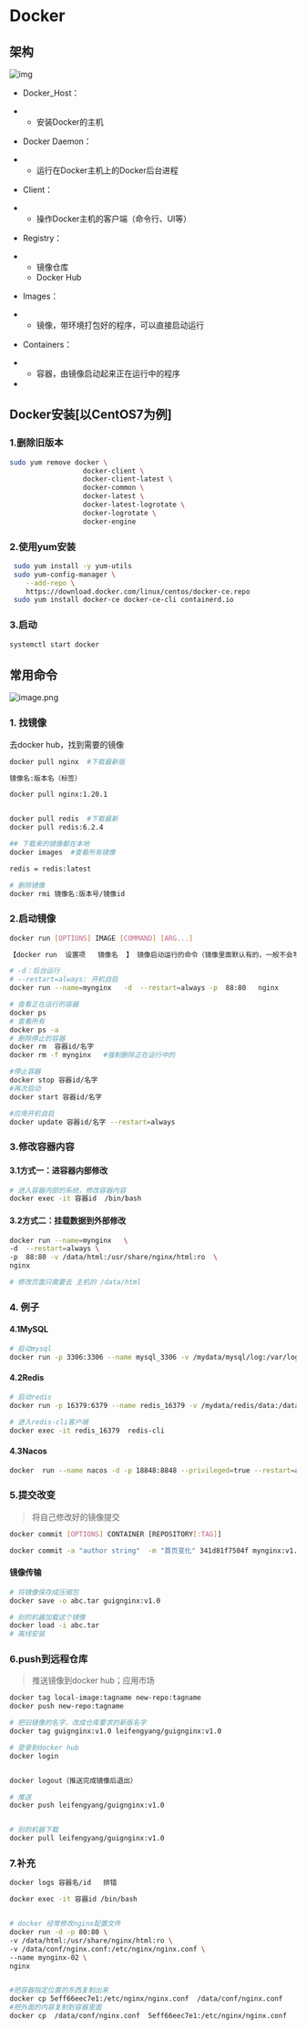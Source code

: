 # Docker

## 架构

![img](010-basicCmd/1624937894925-f437bd98-94e2-4334-9657-afa69bb52179.svg)



- Docker_Host：

- - 安装Docker的主机

- Docker Daemon：

- - 运行在Docker主机上的Docker后台进程

- Client：

- - 操作Docker主机的客户端（命令行、UI等）

- Registry：

- - 镜像仓库
  - Docker Hub

- Images：

- - 镜像，带环境打包好的程序，可以直接启动运行

- Containers：

- - 容器，由镜像启动起来正在运行中的程序

- 

## Docker安装[以CentOS7为例]

### 1.删除旧版本

```bash
sudo yum remove docker \
                  docker-client \
                  docker-client-latest \
                  docker-common \
                  docker-latest \
                  docker-latest-logrotate \
                  docker-logrotate \
                  docker-engine
```

### 2.使用yum安装

```bash
 sudo yum install -y yum-utils
 sudo yum-config-manager \
    --add-repo \
    https://download.docker.com/linux/centos/docker-ce.repo
 sudo yum install docker-ce docker-ce-cli containerd.io
```

### 3.启动

```bash
systemctl start docker
```

## 常用命令

![image.png](010-basicCmd/1625373590853-2aaaa76e-d5b5-446b-850a-f6cfa26ac70a.png)

### 1. 找镜像

去docker hub，找到需要的镜像

```bash
docker pull nginx  #下载最新版

镜像名:版本名（标签）

docker pull nginx:1.20.1


docker pull redis  #下载最新
docker pull redis:6.2.4

## 下载来的镜像都在本地
docker images  #查看所有镜像

redis = redis:latest

# 删除镜像
docker rmi 镜像名:版本号/镜像id
```

### 2.启动镜像

```bash
docker run [OPTIONS] IMAGE [COMMAND] [ARG...]

【docker run  设置项   镜像名  】 镜像启动运行的命令（镜像里面默认有的，一般不会写）

# -d：后台运行
# --restart=always: 开机自启
docker run --name=mynginx   -d  --restart=always -p  88:80   nginx

# 查看正在运行的容器
docker ps
# 查看所有
docker ps -a
# 删除停止的容器
docker rm  容器id/名字
docker rm -f mynginx   #强制删除正在运行中的

#停止容器
docker stop 容器id/名字
#再次启动
docker start 容器id/名字

#应用开机自启
docker update 容器id/名字 --restart=always
```

### 3.修改容器内容

#### 3.1方式一：进容器内部修改

```bash
# 进入容器内部的系统，修改容器内容
docker exec -it 容器id  /bin/bash
```

#### 3.2方式二：挂载数据到外部修改

```bash
docker run --name=mynginx   \
-d  --restart=always \
-p  88:80 -v /data/html:/usr/share/nginx/html:ro  \
nginx

# 修改页面只需要去 主机的 /data/html
```

### 4. 例子

#### 4.1MySQL

```bash
# 启动mysql
docker run -p 3306:3306 --name mysql_3306 -v /mydata/mysql/log:/var/log/mysql -v /mydata/mysql/data:/var/lib/mysql -v /mydata/mysql/conf:/etc/mysql -e MYSQL_ROOT_PASSWORD=123456 -d mysql:
```

#### 4.2Redis

```bash
# 启动redis 
docker run -p 16379:6379 --name redis_16379 -v /mydata/redis/data:/data -v /mydata/redis/conf/redis.conf:/etc/redis/redis.conf -d redis redis-server /etc/redis/redis.conf

# 进入redis-cli客户端
docker exec -it redis_16379  redis-cli
```

#### 4.3Nacos

```bash
docker  run --name nacos -d -p 18848:8848 --privileged=true --restart=always -e JVM_XMS=256m -e JVM_XMX=256m -e MODE=standalone -e PREFER_HOST_MODE=hostname -v /mydata/nacos/logs:/home/nacos/logs -v /mydata/nacos/init.d/custom.properties:/home/nacos/init.d/custom.properties nacos/nacos-server
```

### 5.提交改变

> 将自己修改好的镜像提交

```sh
docker commit [OPTIONS] CONTAINER [REPOSITORY[:TAG]]

docker commit -a "author string"  -m "首页变化" 341d81f7504f mynginx:v1.0

```

#### 镜像传输

```sh
# 将镜像保存成压缩包
docker save -o abc.tar guignginx:v1.0

# 别的机器加载这个镜像
docker load -i abc.tar
# 离线安装
```

### 6.push到远程仓库

> 推送镜像到docker hub；应用市场

```sh
docker tag local-image:tagname new-repo:tagname
docker push new-repo:tagname
```

```sh
# 把旧镜像的名字，改成仓库要求的新版名字
docker tag guignginx:v1.0 leifengyang/guignginx:v1.0

# 登录到docker hub
docker login       


docker logout（推送完成镜像后退出）

# 推送
docker push leifengyang/guignginx:v1.0


# 别的机器下载
docker pull leifengyang/guignginx:v1.0
```

### 7.补充

```sh
docker logs 容器名/id   排错

docker exec -it 容器id /bin/bash


# docker 经常修改nginx配置文件
docker run -d -p 80:80 \
-v /data/html:/usr/share/nginx/html:ro \
-v /data/conf/nginx.conf:/etc/nginx/nginx.conf \
--name mynginx-02 \
nginx


#把容器指定位置的东西复制出来 
docker cp 5eff66eec7e1:/etc/nginx/nginx.conf  /data/conf/nginx.conf
#把外面的内容复制到容器里面
docker cp  /data/conf/nginx.conf  5eff66eec7e1:/etc/nginx/nginx.conf
```



